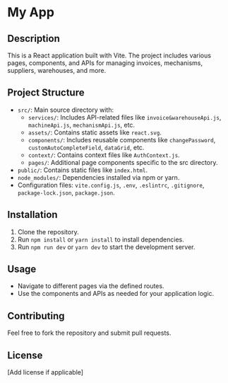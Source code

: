 # My App

## Description
This is a React application built with Vite. The project includes various pages, components, and APIs for managing invoices, mechanisms, suppliers, warehouses, and more.

## Project Structure
- `src/`: Main source directory with:
  - `services/`: Includes API-related files like `invoice&warehouseApi.js`, `machineApi.js`, `mechanismApi.js`, etc.
  - `assets/`: Contains static assets like `react.svg`.
  - `components/`: Includes reusable components like `changePassword`, `customAutoCompleteField`, `dataGrid`, etc.
  - `context/`: Contains context files like `AuthContext.js`.
  - `pages/`: Additional page components specific to the src directory.
- `public/`: Contains static files like `index.html`.
- `node_modules/`: Dependencies installed via npm or yarn.
- Configuration files: `vite.config.js`, `.env`, `.eslintrc`, `.gitignore`, `package-lock.json`, `package.json`.

## Installation
1. Clone the repository.
2. Run `npm install` or `yarn install` to install dependencies.
3. Run `npm run dev` or `yarn dev` to start the development server.

## Usage
- Navigate to different pages via the defined routes.
- Use the components and APIs as needed for your application logic.

## Contributing
Feel free to fork the repository and submit pull requests.

## License
[Add license if applicable]